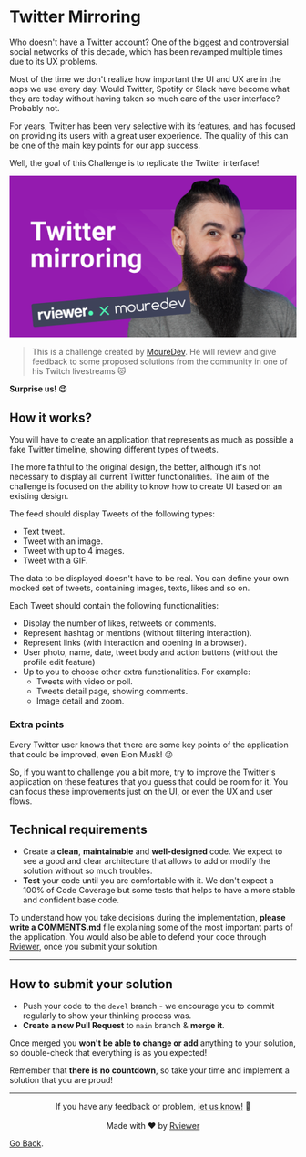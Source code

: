 # Twitter Mirroring

Who doesn't have a Twitter account? One of the biggest and controversial social networks of this decade, which has
been revamped multiple times due to its UX problems.

Most of the time we don't realize how important the UI and UX are in the apps we use every day. Would Twitter, Spotify
or Slack have become what they are today without having taken so much care of the user interface? Probably not.

For years, Twitter has been very selective with its features, and has focused on providing its users with a great user
experience. The quality of this can be one of the main key points for our app success.

Well, the goal of this Challenge is to replicate the Twitter interface!

![Brais Moure Challenge card](moure_twitter-mirroring.png)

> This is a challenge created by [MoureDev](https://www.twitch.tv/mouredev). He will review and give feedback to some
> proposed solutions from the community in one of his Twitch livestreams 😻

**Surprise us! 😉**

## How it works?

You will have to create an application that represents as much as possible a fake Twitter timeline, showing
different types of tweets.

The more faithful to the original design, the better, although it's not necessary to display all current Twitter
functionalities. The aim of the challenge is focused on the ability to know how to create UI based on an existing
design.

The feed should display Tweets of the following types:

* Text tweet.
* Tweet with an image.
* Tweet with up to 4 images.
* Tweet with a GIF.

The data to be displayed doesn't have to be real. You can define your own mocked set of tweets, containing images,
texts, likes and so on.

Each Tweet should contain the following functionalities:

* Display the number of likes, retweets or comments.
* Represent hashtag or mentions (without filtering interaction).
* Represent links (with interaction and opening in a browser).
* User photo, name, date, tweet body and action buttons (without the profile edit feature)
* Up to you to choose other extra functionalities. For example:
    * Tweets with video or poll.
    * Tweets detail page, showing comments.
    * Image detail and zoom.

### Extra points

Every Twitter user knows that there are some key points of the application that could be improved, even Elon Musk! 😜

So, if you want to challenge you a bit more, try to improve the Twitter's application on these features that you 
guess that could be room for it. You can focus these improvements just on the UI, or even the UX and user flows.

## Technical requirements

* Create a **clean**, **maintainable** and **well-designed** code. We expect to see a good and clear architecture that
  allows to add or modify the solution without so much troubles.
* **Test** your code until you are comfortable with it. We don't expect a 100% of Code Coverage but some tests that
  helps to have a more stable and confident base code.

To understand how you take decisions during the implementation, **please write a COMMENTS.md** file explaining some of
the most important parts of the application. You would also be able to defend your code through
[Rviewer](https://rviewer.io), once you submit your solution.

---

## How to submit your solution

* Push your code to the `devel` branch - we encourage you to commit regularly to show your thinking process was.
* **Create a new Pull Request** to `main` branch & **merge it**.

Once merged you **won't be able to change or add** anything to your solution, so double-check that everything is as you
expected!

Remember that **there is no countdown**, so take your time and implement a solution that you are proud!

--- 

<p align="center">
  If you have any feedback or problem, <a href="mailto:help@rviewer.io">let us know!</a> 🤘
  <br><br>
  Made with ❤️ by <a href="https://rviewer.io">Rviewer</a>
</p>


[Go Back](./README.md).